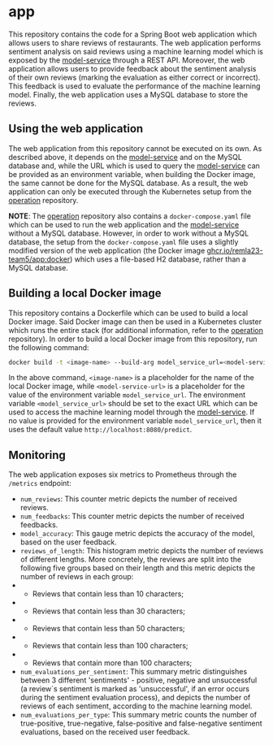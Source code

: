 # app

This repository contains the code for a Spring Boot web application which allows users to share reviews of restaurants. The web application performs sentiment analysis on said reviews using a machine learning model which is exposed by the [model-service](https://github.com/remla23-team5/model-service) through a REST API. Moreover, the web application allows users to provide feedback about the sentiment analysis of their own reviews (marking the evaluation as either correct or incorrect). This feedback is used to evaluate the performance of the machine learning model. Finally, the web application uses a MySQL database to store the reviews.

## Using the web application

The web application from this repository cannot be executed on its own. As described above, it depends on the [model-service](https://github.com/remla23-team5/model-service) and on the MySQL database and, while the URL which is used to query the [model-service](https://github.com/remla23-team5/model-service) can be provided as an environment variable, when building the Docker image, the same cannot be done for the MySQL database. As a result, the web application can only be executed through the Kubernetes setup from the [operation](https://github.com/remla23-team5/operation) repository.

**NOTE**: The [operation](https://github.com/remla23-team5/operation) repository also contains a `docker-compose.yaml` file which can be used to run the web application and the [model-service](https://github.com/remla23-team5/model-service) without a MySQL database. However, in order to work without a MySQL database, the setup from the `docker-compose.yaml` file uses a slightly modified version of the web application (the Docker image [ghcr.io/remla23-team5/app:docker](https://github.com/remla23-team5/app/pkgs/container/app/104772001?tag=docker)) which uses a file-based H2 database, rather than a MySQL database.

## Building a local Docker image

This repository contains a Dockerfile which can be used to build a local Docker image. Said Docker image can then be used in a Kubernetes cluster which runs the entire stack (for additional information, refer to the [operation](https://github.com/remla23-team5/operation) repository). In order to build a local Docker image from this repository, run the following command:
```bash
docker build -t <image-name> --build-arg model_service_url=<model-service-url> .
```

In the above command, `<image-name>` is a placeholder for the name of the local Docker image, while `<model-service-url>` is a placeholder for the value of the environment variable `model_service_url`. The environment variable `<model_service_url>` should be set to the exact URL which can be used to access the machine learning model through the [model-service](https://github.com/remla23-team5/model-service). If no value is provided for the environment variable `model_service_url`, then it uses the default value `http://localhost:8080/predict`.

## Monitoring

The web application exposes six metrics to Prometheus through the `/metrics` endpoint:
- `num_reviews`: This counter metric depicts the number of received reviews.
- `num_feedbacks`: This counter metric depicts the number of received feedbacks.
- `model_accuracy`: This gauge metric depicts the accuracy of the model, based on the user feedback.
- `reviews_of_length`: This histogram metric depicts the number of reviews of different lengths. More concretely, the reviews are split into the following five groups based on their length and this metric depicts the number of reviews in each group:
- - Reviews that contain less than 10 characters;
- - Reviews that contain less than 30 characters;
- - Reviews that contain less than 50 characters;
- - Reviews that contain less than 100 characters;
- - Reviews that contain more than 100 characters;
- `num_evaluations_per_sentiment`: This summary metric distinguishes between 3 different 'sentiments' - positive, negative and unsuccessful (a review`s sentiment is marked as 'unsuccessful', if an error occurs during the sentiment evaluation process), and depicts the number of reviews of each sentiment, according to the machine learning model.
- `num_evaluations_per_type`: This summary metric counts the number of true-positive, true-negative, false-positive and false-negative sentiment evaluations, based on the received user feedback.
